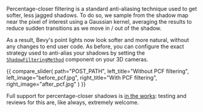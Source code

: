 Percentage-closer filtering is a standard anti-aliasing technique used to get softer, less jagged shadows.
To do so, we sample from the shadow map near the pixel of interest using a Gaussian kernel, averaging the results to reduce sudden transitions as we move in / out of the shadow.

As a result, Bevy's point lights now  look softer and more natural, without any changes to end user code. As before, you can configure the exact strategy used to anti-alias your shadows by setting the [`ShadowFilteringMethod`](https://docs.rs/bevy/0.14/bevy/pbr/enum.ShadowFilteringMethod.html) component on your 3D cameras.

{{ compare_slider(
    path="POST_PATH",
    left_title="Without PCF filtering",
    left_image="before_pcf.jpg",
    right_title="With PCF filtering",
    right_image="after_pcf.jpg"
) }}

Full support for percentage-closer shadows is [in the works](https://github.com/bevyengine/bevy/pull/13497): testing and reviews for this are, like always, extremely welcome.
